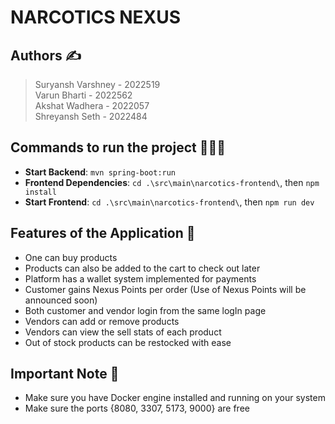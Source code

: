 # **NARCOTICS NEXUS**

## Authors ✍️
> Suryansh Varshney - 2022519 \
> Varun Bharti - 2022562 \
> Akshat Wadhera - 2022057 \
> Shreyansh Seth - 2022484

## Commands to run the project 👨🏻‍💻
* **Start Backend**: ```mvn spring-boot:run```
* **Frontend Dependencies**: ```cd .\src\main\narcotics-frontend\```, then ```npm install```
* **Start Frontend**: ```cd .\src\main\narcotics-frontend\```, then ```npm run dev```

## Features of the Application 👾
* One can buy products
* Products can also be added to the cart to check out later
* Platform has a wallet system implemented for payments
* Customer gains Nexus Points per order (Use of Nexus  Points will be announced soon)
* Both customer and vendor login from the same logIn page
* Vendors can add or remove products
* Vendors can view the sell stats of each product
* Out of stock products can be restocked with ease

## Important Note 📝
* Make sure you have Docker engine installed and running on your system
* Make sure the ports {8080, 3307, 5173, 9000} are free
